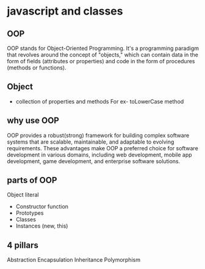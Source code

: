 # javascript and classes

## OOP
OOP stands for Object-Oriented Programming. It's a programming paradigm that revolves around the concept of "objects," which can contain data in the form of fields (attributes or properties) and code in the form of procedures (methods or functions).

## Object

- collection of properties and methods
For ex- toLowerCase method

## why use OOP
OOP provides a robust(strong) framework for building complex software systems that are scalable, maintainable, and adaptable to evolving requirements. These advantages make OOP a preferred choice for software development in various domains, including web development, mobile app development, game development, and enterprise software solutions.

## parts of OOP

Object literal

- Constructor function
- Prototypes
- Classes
- Instances (new, this)

## 4 pillars

Abstraction
Encapsulation
Inheritance
Polymorphism
